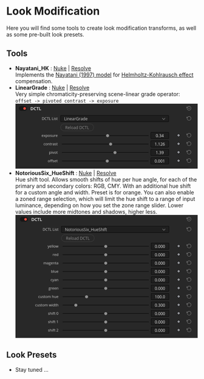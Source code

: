 # Look Modification
Here you will find some tools to create look modification transforms, as well as some pre-built look presets.

## Tools
- **Nayatani_HK** : [Nuke](tools/nuke/Nayatani_HK.nk) | [Resolve](tools/resolve/Nayatani_HK.dctl)  
  Implements the [Nayatani (1997) model](https://doi.org/10.1002/(SICI)1520-6378(199608)21:4<252::AID-COL1>3.0.CO;2-P) for [Helmholtz-Kohlrausch effect](https://en.wikipedia.org/wiki/Helmholtz%E2%80%93Kohlrausch_effect) compensation.
- **LinearGrade** : [Nuke](tools/nuke/LinearGrade.nk) | [Resolve](tools/resolve/LinearGrade.dctl)  
  Very simple chromaticity-preserving scene-linear grade operator: `offset -> pivoted contrast -> exposure`  
  ![LinearGrade UI](docs/img/ui/LinearGrade_ResolveUI.png)
- **NotoriousSix_HueShift** : [Nuke](tools/nuke/NotoriousSix_HueShift.nk) | [Resolve](tools/resolve/NotoriousSix_HueShift.dctl)  
  Hue shift tool. Allows smooth shifts of hue per hue angle, for each of the primary and secondary colors: RGB, CMY. With an additional hue shift for a custom angle and width. Preset is for orange. You can also enable a zoned range selection, which will limit the hue shift to a range of input luminance, depending on how you set the zone range slider. Lower values include more midtones and shadows, higher less.
  ![HueShift UI](docs/img/ui/NotoriousSix_HueShift_ResolveUI.png)

## Look Presets
- Stay tuned ...
